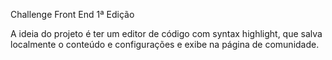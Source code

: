 Challenge Front End 1ª Edição

A ideia do projeto é ter um editor de código com syntax highlight, que salva localmente o conteúdo e configurações e exibe na página de comunidade.

